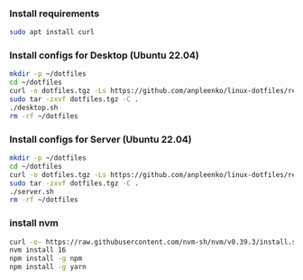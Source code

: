 ### Install requirements

```bash
sudo apt install curl
```

### Install configs for Desktop (Ubuntu 22.04)

```bash
mkdir -p ~/dotfiles
cd ~/dotfiles
curl -o dotfiles.tgz -Ls https://github.com/anpleenko/linux-dotfiles/releases/download/v06-07-2023-16h-28m-17s/dotfiles.tgz
sudo tar -zxvf dotfiles.tgz -C .
./desktop.sh
rm -rf ~/dotfiles
```

### Install configs for Server (Ubuntu 22.04)

```bash
mkdir -p ~/dotfiles
cd ~/dotfiles
curl -o dotfiles.tgz -Ls https://github.com/anpleenko/linux-dotfiles/releases/download/v06-07-2023-16h-28m-17s/dotfiles.tgz
sudo tar -zxvf dotfiles.tgz -C .
./server.sh
rm -rf ~/dotfiles
```

### install nvm

```bash
curl -o- https://raw.githubusercontent.com/nvm-sh/nvm/v0.39.3/install.sh | bash
nvm install 16
npm install -g npm
npm install -g yarn
```
